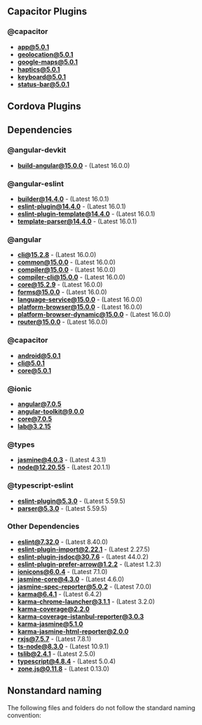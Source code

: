## Capacitor Plugins

### @capacitor
- **app@5.0.1**
- **geolocation@5.0.1**
- **google-maps@5.0.1**
- **haptics@5.0.1**
- **keyboard@5.0.1**
- **status-bar@5.0.1**
## Cordova Plugins

## Dependencies

### @angular-devkit
- **build-angular@15.0.0** - (Latest 16.0.0)
### @angular-eslint
- **builder@14.4.0** - (Latest 16.0.1)
- **eslint-plugin@14.4.0** - (Latest 16.0.1)
- **eslint-plugin-template@14.4.0** - (Latest 16.0.1)
- **template-parser@14.4.0** - (Latest 16.0.1)
### @angular
- **cli@15.2.8** - (Latest 16.0.0)
- **common@15.0.0** - (Latest 16.0.0)
- **compiler@15.0.0** - (Latest 16.0.0)
- **compiler-cli@15.0.0** - (Latest 16.0.0)
- **core@15.2.9** - (Latest 16.0.0)
- **forms@15.0.0** - (Latest 16.0.0)
- **language-service@15.0.0** - (Latest 16.0.0)
- **platform-browser@15.0.0** - (Latest 16.0.0)
- **platform-browser-dynamic@15.0.0** - (Latest 16.0.0)
- **router@15.0.0** - (Latest 16.0.0)
### @capacitor
- **android@5.0.1**
- **cli@5.0.1**
- **core@5.0.1**
### @ionic
- **angular@7.0.5**
- **angular-toolkit@9.0.0**
- **core@7.0.5**
- **lab@3.2.15**
### @types
- **jasmine@4.0.3** - (Latest 4.3.1)
- **node@12.20.55** - (Latest 20.1.1)
### @typescript-eslint
- **eslint-plugin@5.3.0** - (Latest 5.59.5)
- **parser@5.3.0** - (Latest 5.59.5)
### Other Dependencies
- **eslint@7.32.0** - (Latest 8.40.0)
- **eslint-plugin-import@2.22.1** - (Latest 2.27.5)
- **eslint-plugin-jsdoc@30.7.6** - (Latest 44.0.2)
- **eslint-plugin-prefer-arrow@1.2.2** - (Latest 1.2.3)
- **ionicons@6.0.4** - (Latest 7.1.0)
- **jasmine-core@4.3.0** - (Latest 4.6.0)
- **jasmine-spec-reporter@5.0.2** - (Latest 7.0.0)
- **karma@6.4.1** - (Latest 6.4.2)
- **karma-chrome-launcher@3.1.1** - (Latest 3.2.0)
- **karma-coverage@2.2.0**
- **karma-coverage-istanbul-reporter@3.0.3**
- **karma-jasmine@5.1.0**
- **karma-jasmine-html-reporter@2.0.0**
- **rxjs@7.5.7** - (Latest 7.8.1)
- **ts-node@8.3.0** - (Latest 10.9.1)
- **tslib@2.4.1** - (Latest 2.5.0)
- **typescript@4.8.4** - (Latest 5.0.4)
- **zone.js@0.11.8** - (Latest 0.13.0)


## Nonstandard naming
The following files and folders do not follow the standard naming convention:

